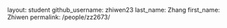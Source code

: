 layout: student
github_username: zhiwen23
last_name: Zhang
first_name: Zhiwen
permalink: /people/zz2673/



